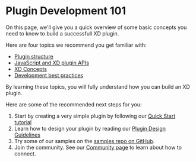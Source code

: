 # Plugin Development 101

On this page, we'll give you a quick overview of some basic concepts you need to know to build a successfull XD plugin.

Here are four topics we recommend you get familiar with:

* [Plugin structure](/reference/structure/index.md)
* [JavaScript and XD plugin APIs](/reference/structure/index.md)
* [XD Concepts](/reference/core/index.md)
* [Development best practices](/devbestpractices/index.md)

By learning these topics, you will fully understand how you can build an XD plugin. 

Here are some of the recommended next steps for you:

1. Start by creating a very simple plugin by following our [Quick Start tutorial](/tutorials/quick-start/index.md)
1. Learn how to design your plugin by reading our [Plugin Design Guidelines](/plugin-design-guidelines/index.md)
1. Try some of our samples on the [samples repo on GitHub](https://github.com/AdobeXD/Plugin-Samples).
1. Join the community. See our [Community page](/community.md) to learn about how to connect.
